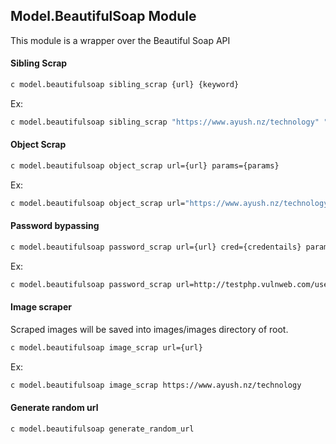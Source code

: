  ## Model.BeautifulSoap Module

This module is a wrapper over the Beautiful Soap API

#### Sibling Scrap
```bash
c model.beautifulsoap sibling_scrap {url} {keyword}
```

Ex: 
```bash
c model.beautifulsoap sibling_scrap "https://www.ayush.nz/technology" "Introduction"
```

#### Object Scrap
```bash
c model.beautifulsoap object_scrap url={url} params={params}
```

Ex: 
```bash
c model.beautifulsoap object_scrap url="https://www.ayush.nz/technology" params="{title: h5.card-title, content: small.card-text}"
```

#### Password bypassing
```bash
c model.beautifulsoap password_scrap url={url} cred={credentails} params={params}
```

Ex: 
```bash
c model.beautifulsoap password_scrap url=http://testphp.vulnweb.com/userinfo.php cred="{uname: test, pass: test}" params="{username: input[name='urname']}"
```

#### Image scraper
Scraped images will be saved into images/images directory of root.
```bash
c model.beautifulsoap image_scrap url={url}
```

Ex: 
```bash
c model.beautifulsoap image_scrap https://www.ayush.nz/technology
```

#### Generate random url
```bash
c model.beautifulsoap generate_random_url
```